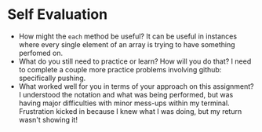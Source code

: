 # Self Evaluation

- How might the `each` method be useful?
It can be useful in instances where every single element of an array is trying to have something perfomed on.
- What do you still need to practice or learn? How will you do that?
I need to complete a couple more practice problems involving github: specifically pushing. 
- What worked well for you in terms of your approach on this assignment?
I understood the notation and what was being performed, but was having major difficulties with minor mess-ups within my terminal. Frustration kicked in because I knew what I was doing, but my return wasn't showing it!
